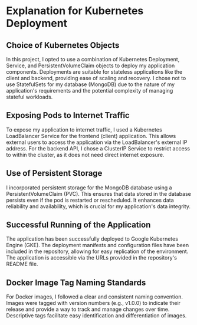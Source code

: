 # Explanation for Kubernetes Deployment

## Choice of Kubernetes Objects

In this project, I opted to use a combination of Kubernetes Deployment, Service, and PersistentVolumeClaim objects to deploy my application components. Deployments are suitable for stateless applications like the client and backend, providing ease of scaling and recovery. I chose not to use StatefulSets for my database (MongoDB) due to the nature of my application's requirements and the potential complexity of managing stateful workloads.

## Exposing Pods to Internet Traffic

To expose my application to internet traffic, I used a Kubernetes LoadBalancer Service for the frontend (client) application. This allows external users to access the application via the LoadBalancer's external IP address. For the backend API, I chose a ClusterIP Service to restrict access to within the cluster, as it does not need direct internet exposure.

## Use of Persistent Storage

I incorporated persistent storage for the MongoDB database using a PersistentVolumeClaim (PVC). This ensures that data stored in the database persists even if the pod is restarted or rescheduled. It enhances data reliability and availability, which is crucial for my application's data integrity.

## Successful Running of the Application

The application has been successfully deployed to Google Kubernetes Engine (GKE). The deployment manifests and configuration files have been included in the repository, allowing for easy replication of the environment. The application is accessible via the URLs provided in the repository's README file.

## Docker Image Tag Naming Standards

For Docker images, I followed a clear and consistent naming convention. Images were tagged with version numbers (e.g., v1.0.0) to indicate their release and provide a way to track and manage changes over time. Descriptive tags facilitate easy identification and differentiation of images.
